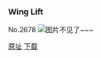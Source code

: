 ### Wing Lift
No.2678
![图片不见了~~~](https://imgs.xkcd.com/comics/wing_lift.png)

[原址](https://xkcd.com//2678) [下载](https://imgs.xkcd.com/comics/wing_lift.png)

